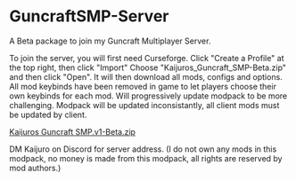# GuncraftSMP-Server
A Beta package to join my Guncraft Multiplayer Server.

To join the server, you will first need Curseforge.
Click "Create a Profile" at the top right, then click "Import"
Choose "Kaijuros_Guncraft_SMP-Beta.zip" and then click "Open".
It will then download all mods, configs and options.
All mod keybinds have been removed in game to let players choose their own keybinds for each mod.
Will progressively update modpack to be more challenging.
Modpack will be updated inconsistantly, all client mods must be updated by client.


[Kaijuros Guncraft SMP.v1-Beta.zip](https://github.com/Valturna/GuncraftSMP-Server/files/13494190/Kaijuros.Guncraft.SMP.v1-Beta.zip)

DM Kaijuro on Discord for server address.
(I do not own any mods in this modpack, no money is made from this modpack, all rights are reserved by mod authors.)
